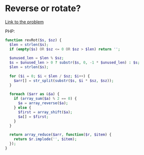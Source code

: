 # Reverse or rotate?

[Link to the problem](https://www.codewars.com/kata/56b5afb4ed1f6d5fb0000991)

PHP:

```php
function revRot($s, $sz) {
  $len = strlen($s);
  if (empty($s) OR $sz <= 0 OR $sz > $len) return '';
  
  $unused_len = $len % $sz;
  $s = $unused_len > 0 ? substr($s, 0, -1 * $unused_len) : $s;
  $len = strlen($s);
  
  for ($i = 0; $i < $len / $sz; $i++) {
    $arr[] = str_split(substr($s, $i * $sz, $sz));
  }
  
  foreach ($arr as &$a) {
    if (array_sum($a) % 2 == 0) {
      $a = array_reverse($a);
    } else {
      $first = array_shift($a);
      $a[] = $first;
    }
  }
  
  return array_reduce($arr, function($r, $item) {
    return $r.implode('', $item);
  });
}
```
